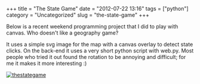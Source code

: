 +++
title = "The State Game"
date = "2012-07-22 13:16"
tags = ["python"]
category = "Uncategorized"
slug = "the-state-game"
+++

Below is a recent weekend programming project that I did to play with
canvas. Who doesn't like a geography game?

It uses a simple svg image for the map with a canvas overlay to detect
state clicks. On the back-end it uses a very short python script with
web.py. Most people who tried it out found the rotation to be annoying
and difficult; for me it makes it more interesting :)

[![thestategame](/img/thestategame.png)](https://jarv.github.io/thestategame/)

